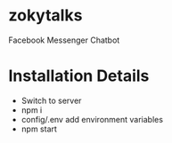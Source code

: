 # zokytalks
Facebook Messenger Chatbot

# Installation Details
  - Switch to server
  - npm i
  - config/.env add environment variables
  - npm start

